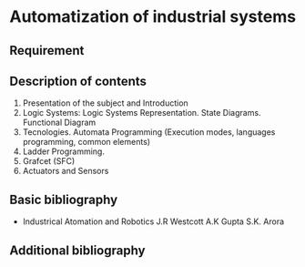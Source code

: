 # Automatization of industrial systems

## Requirement

## Description of contents

1. Presentation of the subject and Introduction
2. Logic Systems: Logic Systems Representation. State Diagrams. Functional Diagram
3. Tecnologies. Automata Programming (Execution modes, languages programming, common elements)
4. Ladder Programming.
5. Grafcet (SFC)
6. Actuators and Sensors

## Basic bibliography

- Industrical Atomation and Robotics J.R Westcott A.K Gupta S.K. Arora

## Additional bibliography
